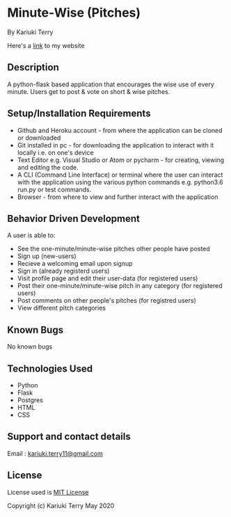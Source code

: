 # Minute-Wise (Pitches)
By Kariuki Terry

Here's a [link](https://minutewise.herokuapp.com/) to my website

## Description
A python-flask based application that encourages the wise use of every minute. Users get to post & vote on short & wise pitches.

## Setup/Installation Requirements
- Github and Heroku account - from where the application can be cloned or downloaded
- Git installed in pc - for downloading the application to interact with it locally i.e. on one's device
- Text Editor e.g. Visual Studio or Atom or pycharm - for creating, viewing and editing the code.
- A CLI (Command Line Interface) or terminal where the user can interact with the application using the various python commands e.g. python3.6 run.py or test commands.
- Browser - from where to view and further interact with the application

## Behavior Driven Development
A user is able to:
- See the one-minute/minute-wise pitches other people have posted
- Sign up (new-users)
- Recieve a welcoming email upon signup
- Sign in (already registerd users)
- Visit profile page and edit their user-data (for registered users)
- Post their one-minute/minute-wise pitch in any category (for registered users)
- Post comments on other people's pitches (for registred users)
- View different pitch categories

## Known Bugs
No known bugs

## Technologies Used
- Python
- Flask
- Postgres
- HTML
- CSS
## Support and contact details
Email : kariuki.terry11@gmail.com

## License
License used is [MIT License](https://choosealicense.com/licenses/mit/)

Copyright (c) Kariuki Terry May 2020